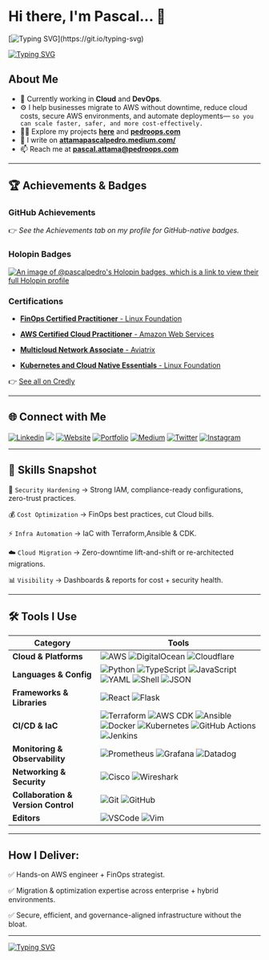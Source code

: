 # Hi there, I'm Pascal... 🤝

[![Typing SVG](https://readme-typing-svg.demolab.com?font=Fira+Code&duration=3000&pause=500&color=00FF00&center=true&vCenter=true&multiline=true&width=700&lines=Welcome+to+my+GitHub+Space!)](https://git.io/typing-svg)


[![Typing SVG](https://readme-typing-svg.demolab.com?lines=🔐+IAM+Security;💰+FinOps+Cost+Optimization;☁️+Cloud+Migration;⚡+Infrastructure+Automation;📊+Cloud+Visibility)](https://git.io/typing-svg)


## About Me
- 🔭 Currently working in **Cloud** and **DevOps**.
- ⚙ I help businesses migrate to AWS without downtime, reduce cloud costs, secure AWS environments, and automate deployments— `so you can scale faster, safer, and more cost-effectively.`
- 👨‍💻 Explore my projects **[here][github]** and **[pedroops.com][website]**
- 📝 I write on **[attamapascalpedro.medium.com/][blog]**
- 📫 Reach me at **[pascal.attama@pedroops.com][mail]**

---

## 🏆 Achievements & Badges  

### GitHub Achievements  
👉 *See the Achievements tab on my profile for GitHub-native badges.*  

### Holopin Badges  
[![An image of @pascalpedro's Holopin badges, which is a link to view their full Holopin profile](https://holopin.me/pascalpedro)](https://holopin.io/@pascalpedro)  


### Certifications
 
- [**FinOps Certified Practitioner** - Linux Foundation](https://www.credly.com/badges/5e49abb3-6b74-4286-bb20-cdbb8a8ebc37/public_url)

- [**AWS Certified Cloud Practitioner** - Amazon Web Services](https://www.credly.com/badges/c0d271be-baee-4a66-8968-a41df49afeaa/public_url)  

- [**Multicloud Network Associate** - Aviatrix](https://www.credly.com/badges/d1b9e976-14cf-4688-9f96-30a97bd1b7a1/public_url)  

- [**Kubernetes and Cloud Native Essentials** - Linux Foundation](https://www.credly.com/badges/8d3c96f6-763b-4eea-b10e-9a6f098db09c/public_url)  
  

👉 [See all on Credly](https://www.credly.com/users/pascal-attama) 

---

## 🌐 Connect with Me

[![Linkedin](https://img.shields.io/badge/linkedin-%230077B5.svg?&style=for-the-badge&logo=linkedin&logoColor=white)](https://www.linkedin.com/in/pascal-attama/)
<a href="pascal.attama@pedroops.com"><img src="https://img.shields.io/badge/Gmail-D14836?style=for-the-badge&logo=gmail&logoColor=white"/></a> 
[![Website](https://img.shields.io/website?label=PedroOps.com&style=for-the-badge&url=https%3A%2F%2Fpedroops.com)](https://pedroops.com)  [![Portfolio](https://img.shields.io/badge/Portfolio-FF5722?style=for-the-badge&logo=todoist&logoColor=white)](https://www.pedroops.com)
[![Medium](https://img.shields.io/badge/-Medium-%23000000?style=for-the-badge&logo=medium&logoColor=white)](https://attamapascalpedro.medium.com/)
[![Twitter](https://img.shields.io/badge/X-000000?style=for-the-badge&logo=x&logoColor=white)](https://x.com/Pascalpedro)
[![Instagram](https://img.shields.io/badge/instagram-%23E4405F.svg?&style=for-the-badge&logo=instagram&logoColor=white)](https://www.instagram.com/pascalpedro47/)

---

## 🔧 Skills Snapshot 

🔐 `Security Hardening` → Strong IAM, compliance-ready configurations, zero-trust practices.

💰 `Cost Optimization` → FinOps best practices, cut Cloud bills.

⚡ `Infra Automation` → IaC with Terraform,Ansible & CDK.

☁️ `Cloud Migration` → Zero-downtime lift-and-shift or re-architected migrations.

📊 `Visibility` → Dashboards & reports for cost + security health.

---

## 🛠 Tools I Use

| Category | Tools |
|----------|-------|
| **Cloud & Platforms** | ![AWS](https://img.shields.io/badge/Amazon_AWS-232F3E?style=for-the-badge&logo=amazon-aws&logoColor=white) ![DigitalOcean](https://img.shields.io/badge/DigitalOcean-0080FF?style=for-the-badge&logo=digitalocean&logoColor=white) ![Cloudflare](https://img.shields.io/badge/Cloudflare-F38020?style=for-the-badge&logo=cloudflare&logoColor=white) |
| **Languages & Config** | ![Python](https://img.shields.io/badge/Python-3776AB?style=for-the-badge&logo=python&logoColor=white) ![TypeScript](https://img.shields.io/badge/TypeScript-3178C6?style=for-the-badge&logo=typescript&logoColor=white) ![JavaScript](https://img.shields.io/badge/JavaScript-F7DF1E?style=for-the-badge&logo=javascript&logoColor=black) ![YAML](https://img.shields.io/badge/YAML-000000?style=for-the-badge&logo=yaml&logoColor=white) ![Shell](https://img.shields.io/badge/Shell_Script-121011?style=for-the-badge&logo=gnu-bash&logoColor=white) ![JSON](https://img.shields.io/badge/JSON-000000?style=for-the-badge&logo=json&logoColor=white) |
| **Frameworks & Libraries** | ![React](https://img.shields.io/badge/react-%2320232a.svg?style=for-the-badge&logo=react&logoColor=%2361DAFB) ![Flask](https://img.shields.io/badge/flask-%23000.svg?style=for-the-badge&logo=flask&logoColor=white) |
| **CI/CD & IaC** | ![Terraform](https://img.shields.io/badge/Terraform-623CE4?style=for-the-badge&logo=terraform&logoColor=white) ![AWS CDK](https://img.shields.io/badge/AWS%20CDK-FF9900?style=for-the-badge&logo=aws&logoColor=white) ![Ansible](https://img.shields.io/badge/Ansible-000000?style=for-the-badge&logo=ansible&logoColor=white) ![Docker](https://img.shields.io/badge/Docker-2496ED?style=for-the-badge&logo=docker&logoColor=white) ![Kubernetes](https://img.shields.io/badge/Kubernetes-326ce5.svg?&style=for-the-badge&logo=kubernetes&logoColor=white) ![GitHub Actions](https://img.shields.io/badge/GitHub_Actions-2088FF?style=for-the-badge&logo=github-actions&logoColor=white) ![Jenkins](https://img.shields.io/badge/Jenkins-D24939?style=for-the-badge&logo=jenkins&logoColor=white) |
| **Monitoring & Observability** | ![Prometheus](https://img.shields.io/badge/Prometheus-E6522C?style=for-the-badge&logo=prometheus&logoColor=white) ![Grafana](https://img.shields.io/badge/Grafana-F46800?style=for-the-badge&logo=grafana&logoColor=white) ![Datadog](https://img.shields.io/badge/Datadog-632CA6?style=for-the-badge&logo=datadog&logoColor=white) | 
| **Networking & Security** | ![Cisco](https://img.shields.io/badge/Cisco-1BA0D7?style=for-the-badge&logo=cisco&logoColor=white) ![Wireshark](https://img.shields.io/badge/Wireshark-1679A7?style=for-the-badge&logo=wireshark&logoColor=white) | 
| **Collaboration & Version Control** | ![Git](https://img.shields.io/badge/Git-F05033?style=for-the-badge&logo=git&logoColor=white) ![GitHub](https://img.shields.io/badge/GitHub-181717?style=for-the-badge&logo=github&logoColor=white) | 
| **Editors** | ![VSCode](https://img.shields.io/badge/VS_Code-0078D4?style=for-the-badge&logo=visual-studio-code&logoColor=white) ![Vim](https://img.shields.io/badge/Vim-019733?style=for-the-badge&logo=vim&logoColor=white) |

---

## How I Deliver:

✅ Hands-on AWS engineer + FinOps strategist.

✅ Migration & optimization expertise across enterprise + hybrid environments.

✅ Secure, efficient, and governance-aligned infrastructure without the bloat.

---

[![Typing SVG](https://readme-typing-svg.demolab.com?lines=Available+for:;Cloud+Engineering+%26+FinOps+projects;Let's+connect+and+collaborate)](https://git.io/typing-svg)





</details>

[website]: https://www.pedroops.com
[portfolio]: https://www.pedroops.com
[mail]: pascal.attama@pedroops.com
[blog]: https://attamapascalpedro.medium.com/
[twitter]: https://x.com/Pascalpedro
[instagram]: https://instagram.com/pascalpedro47
[linkedin]: https://linkedin.com/in/pascal-attama/
[facebook]: https://www.facebook.com/pascalpedro.attama
[github]: https://github.com/Pascalpedro
[credly]: https://www.credly.com/users/pascal-attama
